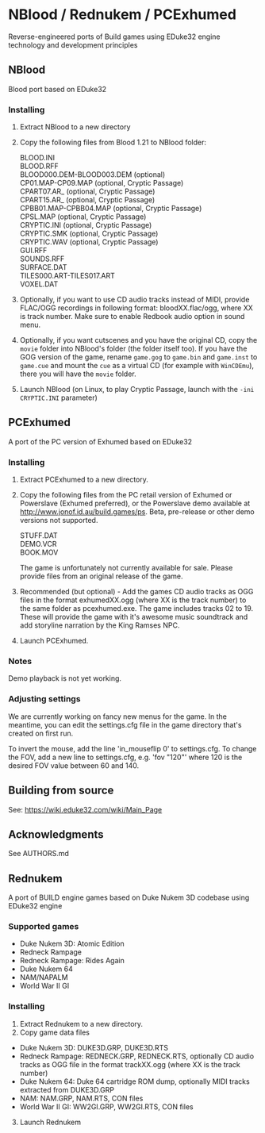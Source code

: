 # NBlood / Rednukem / PCExhumed
Reverse-engineered ports of Build games using EDuke32 engine technology and development principles

## NBlood
Blood port based on EDuke32

### Installing
1. Extract NBlood to a new directory
2. Copy the following files from Blood 1.21 to NBlood folder:

   BLOOD.INI  
   BLOOD.RFF  
   BLOOD000.DEM-BLOOD003.DEM (optional)  
   CP01.MAP-CP09.MAP (optional, Cryptic Passage)  
   CPART07.AR_ (optional, Cryptic Passage)  
   CPART15.AR_ (optional, Cryptic Passage)  
   CPBB01.MAP-CPBB04.MAP (optional, Cryptic Passage)  
   CPSL.MAP (optional, Cryptic Passage)  
   CRYPTIC.INI (optional, Cryptic Passage)  
   CRYPTIC.SMK (optional, Cryptic Passage)  
   CRYPTIC.WAV (optional, Cryptic Passage)  
   GUI.RFF  
   SOUNDS.RFF  
   SURFACE.DAT  
   TILES000.ART-TILES017.ART  
   VOXEL.DAT  

3. Optionally, if you want to use CD audio tracks instead of MIDI, provide FLAC/OGG recordings in following format: bloodXX.flac/ogg, where XX is track number. Make sure to enable Redbook audio option in sound menu.
4. Optionally, if you want cutscenes and you have the original CD, copy the `movie` folder into NBlood's folder (the folder itself too). If you have the GOG version of the game, rename `game.gog` to `game.bin` and `game.inst` to `game.cue` and mount the `cue` as a virtual CD (for example with `WinCDEmu`), there you will have the `movie` folder.
5. Launch NBlood (on Linux, to play Cryptic Passage, launch with the `-ini CRYPTIC.INI` parameter)

## PCExhumed
A port of the PC version of Exhumed based on EDuke32

### Installing
1. Extract PCExhumed to a new directory.
2. Copy the following files from the PC retail version of Exhumed or Powerslave (Exhumed preferred), or the Powerslave demo available at http://www.jonof.id.au/build.games/ps. Beta, pre-release or other demo versions not supported.

   STUFF.DAT  
   DEMO.VCR  
   BOOK.MOV  

   The game is unfortunately not currently available for sale. Please provide files from an original release of the game.

3. Recommended (but optional) - Add the games CD audio tracks as OGG files in the format exhumedXX.ogg (where XX is the track number) to the same folder as
   pcexhumed.exe. The game includes tracks 02 to 19.
   These will provide the game with it's awesome music soundtrack and add storyline narration by the King Ramses NPC.

4. Launch PCExhumed.

### Notes
Demo playback is not yet working.

### Adjusting settings
We are currently working on fancy new menus for the game. In the meantime, you can edit the settings.cfg file in the game directory that's created on first run.

To invert the mouse, add the line 'in_mouseflip 0' to settings.cfg.
To change the FOV, add a new line to settings.cfg, e.g. 'fov "120"' where 120 is the desired FOV value between 60 and 140.

## Building from source
See: https://wiki.eduke32.com/wiki/Main_Page

## Acknowledgments
  See AUTHORS.md

## Rednukem
A port of BUILD engine games based on Duke Nukem 3D codebase using EDuke32 engine

### Supported games

* Duke Nukem 3D: Atomic Edition
* Redneck Rampage
* Redneck Rampage: Rides Again
* Duke Nukem 64
* NAM/NAPALM
* World War II GI

### Installing
1. Extract Rednukem to a new directory.
2. Copy game data files
* Duke Nukem 3D: DUKE3D.GRP, DUKE3D.RTS
* Redneck Rampage: REDNECK.GRP, REDNECK.RTS, optionally CD audio tracks as OGG file in the format trackXX.ogg (where XX is the track number)
* Duke Nukem 64: Duke 64 cartridge ROM dump, optionally MIDI tracks extracted from DUKE3D.GRP
* NAM: NAM.GRP, NAM.RTS, CON files
* World War II GI: WW2GI.GRP, WW2GI.RTS, CON files
3. Launch Rednukem
